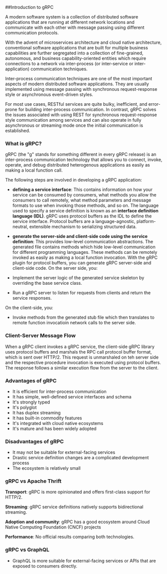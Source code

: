 ##Introduction to gRPC

A modern software system is a collection of distributed software 
applications that are running at different network locations and communicate with each other with message passing using 
different communication protocols.

With the advent of microservices architecture and cloud native architecture, conventional software applications that are
built for multiple business capabilities are further segregated into a collection of fine-grained, autonomous, and 
business capability-oriented entities which require connections to a network via inter-process (or inter-service or 
inter-application) communication techniques. 

Inter-process communication techniques are one of the most important aspects of modern distributed software applications.
They are usually implemented using message passing with synchronous request-response style or asynchronous event-driven 
styles.

For most use cases, RESTful services are quite bulky, inefficient, and error-prone for building inter-process 
communication. In contrast, gRPC solves the issues associated with using REST for synchronous request-response style 
communication among services and can also operate in fully asynchronous or streaming mode once the initial communication
is established. 

### What is gRPC?
gRPC (the "g" stands for something different in every gRPC release) is an inter-process communication technology that
allows you to connect, invoke, operate, and debug distributed heterogenous applications as easily as making a local 
function call. 

The following steps are involved in developing a gRPC application:
* **defining a service interface**: This contains information on how your service can be consumed by consumers, what methods 
  you allow the consumers to call remotely, what method parameters and message formats to use when invoking those methods, 
  and so on. The language used to specify a service definition is known as an **interface definition language (IDL)**. gRPC 
  uses protocol buffers as the IDL to define the service interface. Protocol buffers are a language-agnostic, 
  platform-neutral, extensible mechanism to serializing structured data.
  
* **generate the server-side and client-side code using the service definition**: This provides low-level 
communication abstractions. The generated file contains methods which hide low-level communication for different 
programming languages. These methods can be remotely invoked as easily as making a local function invocation. With the gRPC
plugin for protocol buffers, you can generate gRPC server-side and client-side code.
On the server side, you:
 * Implement the server logic of the generated service skeleton by overriding the base service class.
 * Run a gRPC server to listen for requests from clients and return the service responses.

On the client-side, you:
 * Invoke methods from the generated stub file which then translates to remote function invocatioin network calls to the
  server side.
  
### Client-Server Message Flow

When a gRPC client invokes a gRPC service, the client-side gRPC library uses protocol buffers and marshals the RPC call 
protocol buffer format, which is sent over HTTP/2. This request is unmarshaled on teh server side and the respective 
procedure invocation is executed using protocol buffers. The response follows a similar execution flow from the server 
to the client. 

### Advantages of gRPC
* It is efficient for inter-process communication
* It has simple, well-defined service interfaces and schema
* It's strongly typed
* It's polyglot  
* It has duplex streaming
* It has built-in commodity features
* It's integrated with cloud native ecosystems
* It's mature and has been widely adopted

### Disadvantages of gRPC
* It may not be suitable for external-facing services
* Drastic service definition changes are a complicated development process
* The ecosystem is relatively small

### gRPC vs Apache Thrift 
 **Transport**: gRPC is more opinionated and offers first-class support for HTTP/2.
 
 **Streaming**: gRPC service definitions natively supports bidirectional streaming.
 
 **Adoption and community**: gRPC has a good ecosystem around Cloud Native Computing Foundation (CNCF) projects
 
 **Performance**: No official results comparing both technologies.
 
### gRPC vs GraphQL
* GraphQL is more suitable for external-facing services or APIs that are exposed to consumers directly.
  
  
    
 

  
